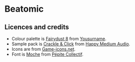 # Beatomic

## Licences and credits
- Colour palette is [Fairydust 8](https://lospec.com/palette-list/fairydust-8) from [Yousurname](https://lospec.com/yousurname).
- Sample pack is [Crackle & Click](https://happymediumaudio.com/packs/crackle-and-click/) from [Happy Medium Audio](https://happymediumaudio.com/).
- Icons are from [Game-icons.net](https://game-icons.net/).
- Font is [Moche](https://fontesk.com/moche-typeface/) from [Pépite Collectif](https://fontesk.com/designer/pepite-collectif/).
